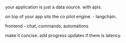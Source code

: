 
your application is just a data source. with apis.

on top of your app sits the co pilot engine. - langchain.

frontend - chat, commands, automations



make it concise.
add progress updates if there is latency.